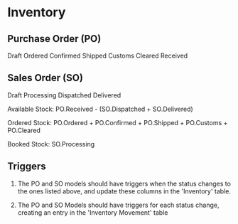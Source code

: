 Inventory
=========

Purchase Order (PO)
-------------------
Draft
Ordered
Confirmed
Shipped
Customs
Cleared
Received

Sales Order (SO)
----------------
Draft
Processing
Dispatched
Delivered



Available Stock: PO.Received - (SO.Dispatched + SO.Delivered)

Ordered Stock: PO.Ordered + PO.Confirmed + PO.Shipped + PO.Customs + PO.Cleared

Booked Stock: SO.Processing



Triggers
--------

1. The PO and SO models should have triggers when the status changes to the ones listed above, and update these columns in the 'Inventory' table.

2. The PO and SO Models should have triggers for each status change, creating an entry in the 'Inventory Movement' table
